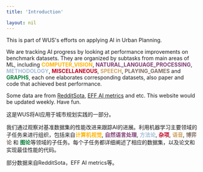 ```yaml
---
title: 'Introduction'

layout: nil
---
```


This is part of WUS's efforts on applying AI in Urban Planning.  

We are tracking AI progress by looking at performance improvements on benchmark datasets. They are organized by subtasks from main areas of ML, including <span style="color:#FFB300;font-weight:bold">COMPUTER_VISION</span>, <span style="color:#803E75;font-weight:bold">NATURAL_LANGUAGE_PROCESSING</span>, <span style="color:#A6BDD7;font-weight:bold">METHODOLOGY</span>, <span style="color:#C10020;font-weight:bold">MISCELLANEOUS</span>, <span style="color:#CEA262;font-weight:bold">SPEECH</span>, <span style="color:#817066;font-weight:bold">PLAYING_GAMES</span> and <span style="color:#007D34;font-weight:bold">GRAPHS</span>, each one elaborates corresponding datasets, also paper and code that achieved best performance.  

Some data are from [RedditSota](https://github.com/RedditSota/state-of-the-art-result-for-machine-learning-problems), [EFF AI metrics](https://github.com/AI-metrics/AI-metrics) and etc. This website would be updated weekly. Have fun.  


这是WUS将AI应用于城市规划实践的一部分。  

我们通过观察对基准数据集的性能改进来跟踪AI的进展。利用机器学习主要领域的子任务来进行组织，包括来自<span style="color:#FFB300;font-weight:bold">计算机视觉</span>, <span style="color:#803E75;font-weight:bold">自然语言处理</span>, <span style="color:#A6BDD7;font-weight:bold">方法论</span>, <span style="color:#C10020;font-weight:bold">杂项</span>, <span style="color:#CEA262;font-weight:bold">语音</span>, <span style="color:#817066;font-weight:bold">博弈论</span> 和 <span style="color:#007D34;font-weight:bold">图论</span>等领域的子任务。每个子任务都详细阐述了相应的数据集，以及论文和实现最佳性能的代码。  

部分数据来自RedditSota，EFF AI metrics等。  

